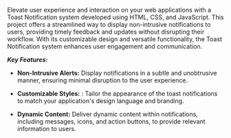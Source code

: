 Elevate user experience and interaction on your web applications with a Toast Notification system developed using HTML, CSS, and JavaScript. This project offers a streamlined way to display non-intrusive notifications to users, providing timely feedback and updates without disrupting their workflow. With its customizable design and versatile functionality, the Toast Notification system enhances user engagement and communication.

_**Key Features:**_

- **Non-Intrusive Alerts:**  Display notifications in a subtle and unobtrusive manner, ensuring minimal disruption to the user experience.
  
- **Customizable Styles:** : Tailor the appearance of the toast notifications to match your application's design language and branding.

- **Dynamic Content:** Deliver dynamic content within notifications, including messages, icons, and action buttons, to provide relevant information to users.


